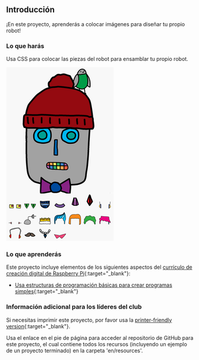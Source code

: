 ## Introducción

¡En este proyecto, aprenderás a colocar imágenes para diseñar tu propio robot!

### Lo que harás

Usa CSS para colocar las piezas del robot para ensamblar tu propio robot.

![captura de pantalla](images/robot-final.png)

### Lo que aprenderás

Este proyecto incluye elementos de los siguientes aspectos del [currículo de creación digital de Raspberry Pi](http://rpf.io/curriculum){:target="_blank"}:

+ [Usa estructuras de programación básicas para crear programas simples](https://www.raspberrypi.org/curriculum/programming/creator){:target="_blank"}

### Información adicional para los líderes del club

Si necesitas imprimir este proyecto, por favor usa la [printer-friendly version](https://projects.raspberrypi.org/en/projects/build-a-robot/print){:target="_blank"}.

Usa el enlace en el pie de página para acceder al repositorio de GitHub para este proyecto, el cual contiene todos los recursos (incluyendo un ejemplo de un proyecto terminado) en la carpeta 'en/resources'.